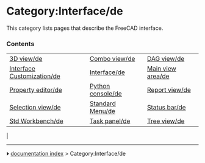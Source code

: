 # Category:Interface/de
This category lists pages that describe the FreeCAD interface.

### Contents

|     |     |     |
| --- | --- | --- |
| [3D view/de](3D_view/de.md) | [Combo view/de](Combo_view/de.md) | [DAG view/de](DAG_view/de.md) |
| [Interface Customization/de](Interface_Customization/de.md) | [Interface/de](Interface/de.md) | [Main view area/de](Main_view_area/de.md) |
| [Property editor/de](Property_editor/de.md) | [Python console/de](Python_console/de.md) | [Report view/de](Report_view/de.md) |
| [Selection view/de](Selection_view/de.md) | [Standard Menu/de](Standard_Menu/de.md) | [Status bar/de](Status_bar/de.md) |
| [Std Workbench/de](Std_Workbench/de.md) | [Task panel/de](Task_panel/de.md) | [Tree view/de](Tree_view/de.md) |
|



---
⏵ [documentation index](../README.md) > Category:Interface/de
